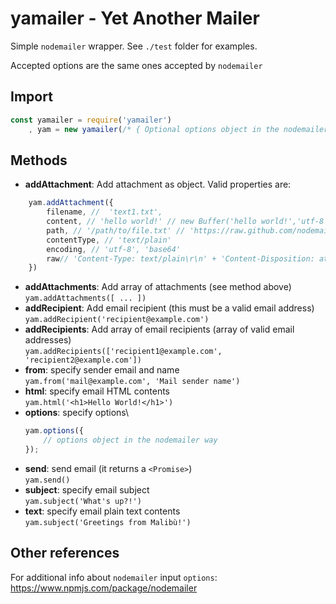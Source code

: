 # yamailer - Yet Another Mailer

Simple `nodemailer` wrapper.
See `./test` folder for examples.

Accepted options are the same ones accepted by `nodemailer`

## Import
```js
const yamailer = require('yamailer')
    , yam = new yamailer(/* { Optional options object in the nodemailer way } */)
```

## Methods
* **addAttachment**: Add attachment as object. Valid properties are:
```js
    yam.addAttachment({
        filename, //  'text1.txt',
        content, // 'hello world!' // new Buffer('hello world!','utf-8') // fs.createReadStream('file.txt') // 'aGVsbG8gd29ybGQh'
        path, // '/path/to/file.txt' // 'https://raw.github.com/nodemailer/nodemailer/master/LICENSE' // 'data:text/plain;base64,aGVsbG8gd29ybGQ='
        contentType, // 'text/plain'
        encoding, // 'utf-8', 'base64'
        raw// 'Content-Type: text/plain\r\n' + 'Content-Disposition: attachment;\r\n' + '\r\n' + 'Hello world!'
    })
```
* **addAttachments**: Add array of attachments (see method above)\
    `yam.addAttachments([ ... ])`
* **addRecipient**: Add email recipient (this must be a valid email address)\
    `yam.addRecipient('recipient@example.com')`
* **addRecipients**: Add array of email recipients (array of valid email addresses)\
    `yam.addRecipients(['recipient1@example.com', 'recipient2@example.com'])`
* **from**: specify sender email and name\
    `yam.from('mail@example.com', 'Mail sender name')`
* **html**: specify email HTML contents\
    `yam.html('<h1>Hello World!</h1>')`
* **options**: specify options\
    ```js
    yam.options({
        // options object in the nodemailer way
    });
    ```
* **send**: send email (it returns a `<Promise>`)\
    `yam.send()`
* **subject**: specify email subject\
    `yam.subject('What's up?!')`
* **text**: specify email plain text contents\
    `yam.subject('Greetings from Malibù!')`

## Other references
For additional info about `nodemailer` input `options`: https://www.npmjs.com/package/nodemailer